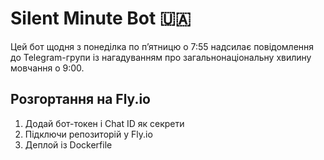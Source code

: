 
# Silent Minute Bot 🇺🇦

Цей бот щодня з понеділка по п’ятницю о 7:55 надсилає повідомлення до Telegram-групи із нагадуванням про загальнонаціональну хвилину мовчання о 9:00.

## Розгортання на Fly.io

1. Додай бот-токен і Chat ID як секрети
2. Підключи репозиторій у Fly.io
3. Деплой із Dockerfile
